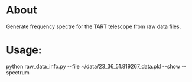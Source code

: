 

# About
Generate frequency spectre for the TART telescope from raw data files.
# Usage:
python raw_data_info.py --file ~/data/23_36_51.819267_data.pkl --show --spectrum
